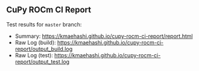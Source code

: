 CuPy ROCm CI Report
-------------------

Test results for `master` branch:
* Summary: https://kmaehashi.github.io/cupy-rocm-ci-report/report.html
* Raw Log (build): https://kmaehashi.github.io/cupy-rocm-ci-report/output_build.log
* Raw Log (test): https://kmaehashi.github.io/cupy-rocm-ci-report/output_test.log

